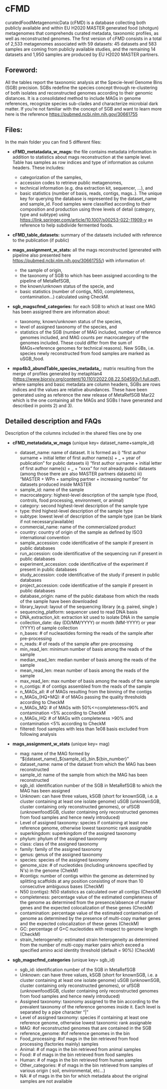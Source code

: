 # cFMD

curatedFoodMetagenomicData (cFMD) is a database collecting both publicly available and within EU H2020 MASTER generated food (shotgun) metagenomes that comprehends curated metadata, taxonomic profiles, as well as reconstructed genomes. The first version of cFMD consists in a total of 2,533 metagenomes associated with 59 datasets: 45 datasets and 583 samples are coming from publicly available studies, and the remaining 14 datasets and 1,950 samples are produced by EU H2020 MASTER partners.

## Foreword: 
All the tables report the taxonomic analysis at the Specie-level Genome Bins (SGB) precision. SGBs redefine the species concept through re-clustering of both isolates and reconstructed genomes according to their genomic distances. It is a consolidated method to include MAGs in genome references, recognize species sub-clades and characterize microbial dark matter. If you’re not familiar with the concept of SGB  and want to learn more here is the reference https://pubmed.ncbi.nlm.nih.gov/30661755

## Files:
In the main folder you can find 5 different files:
- **cFMD_metatadata_w_mags:** the file contains metadata information in addition to statistics about mags reconstruction at the sample level. Table has samples as row indices and type of information as column headers. These includes:
  - categorization of the samples,
  - accession codes to retrieve public metagenomes,
  - technical information (e.g. dna extraction kit, sequencer, …), and 
  - basic statistics (number of basis, reads, contigs, mags..).
The unique key for querying the database is represented by the dataset_name and sample_id. Food samples were classified according to their composition and production using three levels of detail (category, type and subtype) using https://link.springer.com/article/10.1007/s00253-022-11909-y as reference to help subdivide fermented foods.

- **cFMD_table_datasets:** summary of the datasets included with reference to the publication (if public)

- **mags_assignment_w_stats:** all the mags reconstructed (generated with pipeline also presented here  https://pubmed.ncbi.nlm.nih.gov/30661755/)  with information of:
  - the sample of origin,
  - the taxonomy of SGB to which has been assigned according to the pipeline of MetaRefSGB,
  - the known/unknown status of the specie, and 
  - basic statistics (number of contigs, N50, completeness, contamination…) calculated using CheckM.

- **sgb_magscfmd_categories:** for each SGB to which at least one MAG has been assigned there are information about:
  - taxonomy, known/unknown status of the species,
  - level of assigned taxonomy of the species, and 
  - statistics of the SGB (number of MAG included, number of reference genomes included, and MAG counts per macrocategory of the genomes included. These could differ from the sum of MAGs+reference genomes for technical reasons). New SGBs, i.e. species newly reconstructed from food samples are marked as uSGB_food.

- **mpa4b3_abundTable_species_metadata_**: matrix resulting from the merge of profiles generated by metaphlan4 (https://www.biorxiv.org/content/10.1101/2022.08.22.504593v1.full.pdf), where samples and basic metadata are column headers, SGBs are rows indices and the values are relative abundances. These have been generated using as reference the new release of MetaRefSGB Mar22 which is the one containing all the MAGs and SGBs I have generated and described in points 2) and 3).
 
 
## Detailed description and FAQs
Description of the columns included in the shared files one by one
- **cFMD_metatadata_w_mags** (unique key= dataset_name+sample_id)
  - dataset_name: name of dataset. It is formed as i) “first author surname + initial letter of first author name(s) + _ + year of publication”  for public datasets ii) “first author surname + initial letter of first author name(s) + _ + “xxxx” for not already public datasets (among those there are also MASTER partners datasets) iii) “MASTER + WPn + sampling partner + increasing number” for datasets produced inside  MASTER 
  - sample_id: name of the sample
  - macrocategory: highest-level description of the sample type (food, controls, food processing, environment, or animal)
  - category: second highest-level description of the sample type 
  - type: third highest-level description of the sample type 
  - subtype: lowest level of description of the sample type (can be blank if not necessary/available)
  - commercial_name: name of the commercialized product
  - country: country of origin of the sample as defined by ISO3 international convention
  - sample_accession: code identificative of the sample if present in public databases
  - run_accession: code identificative of the sequencing run if present in public databases
  - experiment_accession: code identificative of the experiment if present in public databases
  - study_accession: code identificative of the study if present in public databases
  - project_accession: code identificative of the sample if present in public databases
  - database_origin: name of the public database from which the reads of the sample have been downloaded
  - library_layout: layout of the sequencing library (e.g. paired, single )
  - sequencing_platform: sequencer used to read DNA basis
  - DNA_extraction_kit: extraction kit used to isolate DNA in the sample
  - collection_date: day (DD/MM/YYYY) or month (MM-YYYY) or year (YYYY) of sample collection
  - n_bases: # of nucleaotides forming the reads of the sample after pre-processing
  - n_reads: # of reads of the sample after pre-processing
  - min_read_len: minimum number of basis among the reads of the sample
  - median_read_len: median number of basis among the reads of the sample
  - mean_read_len: mean number of basis among the reads of the sample
  - max_read_len: max number of basis among the reads of the sample
  - n_contigs: # of contigs assembled from the reads of the sample
  - n_MAGs_all: # of MAGs resulting from the binning of the contigs
  - n_MAGs_(HQ+MQ): # of MAGs passing the quality thresholds according to CheckM
  - n_MAGs_MQ: # of MAGs with 50%<=completeness<90% and contamination <5% according to CheckM
  - n_MAGs_HQ: # of MAGs with completeness >90% and contamination <5% according to CheckM
  - filtered: food samples with less than 1e08 basis excluded from following analysis
 
- **mags_assignment_w_stats**  (unique key= mag)
  - mag: name of the MAG formed by “${dataset_name}_${sample_id}_bin.${bin_number}”
  - dataset_name: name of the dataset from which the MAG has been reconstructed
  - sample_id: name of the sample from which the MAG has been reconstructed
  - sgb_id:  identification number of the SGB in MetaRefSGB to which the MAG has been assigned
  - Unknown: can have three values, kSGB (short for knownSGB, i.e. a cluster containing at least one isolate genome) uSGB (unknownSGB, cluster containing only reconstructed genomes),  or ufSGB (unknownfoodSGB, cluster containing only reconstructed genomes from food samples and hence newly introduced)
  - Level of assigned taxonomy: species if containing at least one reference genome, otherwise lowest taxonomic rank assignable
  - superkingdom: superkingdom of the assigned taxonomy
  - phylum: phylum of the assigned taxonomy
  - class: class of the assigned taxonomy
  - family: family of the assigned taxonomy
  - genus: genus of the assigned taxonomy
  - species: species of the assigned taxonomy
  - genome_size: # of nucleotides (including unknowns specified by N's) in the genome (ChekM)
  - #contigs: number of contigs within the genome as determined by splitting scaffolds at any position consisting of more than 10 consecutive ambiguous bases (CheckM)
  - N50 (contigs): N50 statistics as calculated over all contigs (CheckM)
  - completeness: percentage value of the estimated completeness of the  genome as determined from the presence/absence of marker genes and the expected colocalization of these genes (CheckM)
  - contamination: percentage value of the estimated contamination of genome as determined by the presence of multi-copy marker genes and the expected colocalization of these genes  (CheckM)
  - GC: percentage of G+C nucleotides with respect to genome length  (CheckM)
  - strain_heterogeneity: estimated strain heterogeneity as determined from the number of multi-copy marker pairs which exceed a specified amino acid identity threshold (default = 90%)  (CheckM)
 
- **sgb_magscfmd_categories**  (unique key= sgb_id)
  - sgb_id: identification number of the SGB in MetaRefSGB
  - Unknown: can have three values, kSGB (short for knownSGB, i.e. a cluster containing at least one isolate genome) uSGB (unknownSGB, cluster containing only reconstructed genomes),  or ufSGB (unknownfoodSGB, cluster containing only reconstructed genomes from food samples and hence newly introduced)
  - Assigned taxonomy: taxonomy assigned to the bin according to the prevalent taxonomy of the reference genomes inside it. Each level is separated by a pipe character “|”
  - Level of assigned taxonomy: species if containing at least one reference genome, otherwise lowest taxonomic rank assignable
  - MAG: #of reconstructed genomes that are contained in the SGB
  - reference_genome: #of reference genomes in the bin
  - Food_processing: #of mags in the bin retrieved from food processing (factories mainly) samples
  - Animal: # of mags in the bin retrieved from animal samples
  - Food: # of mags in the bin retrieved from food samples
  - Human: # of mags in the bin retrieved from human samples
  - Other_categories: # of mags in the bin retrieved from samples of various origin ( soil, environmental, etc...)
  - NA: # of mags in the bin for which metadata about the original samples are not available

